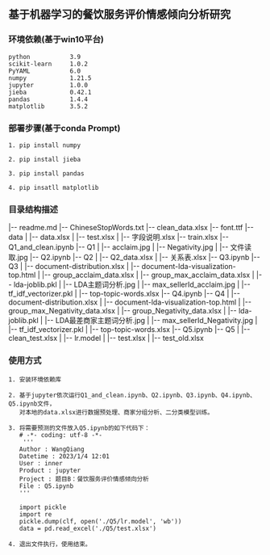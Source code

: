 基于机器学习的餐饮服务评价情感倾向分析研究
---------------------------------------------------------------
### 环境依赖(基于win10平台)

    python           3.9
    scikit-learn     1.0.2
    PyYAML           6.0
    numpy            1.21.5
    jupyter          1.0.0
    jieba            0.42.1
    pandas           1.4.4
    matplotlib       3.5.2

### 部署步骤(基于conda Prompt)

    1. pip install numpy
    
    2. pip install jieba
    
    3. pip install pandas
    
    4. pip insatll matplotlib
    
### 目录结构描述

|-- readme.md
|-- ChineseStopWords.txt
|-- clean_data.xlsx
|-- font.ttf
|-- data
|    |-- data.xlsx
|    |-- test.xlsx
|    |-- 字段说明.xlsx
|-- train.xlsx
|-- Q1_and_clean.ipynb
|-- Q1
|    |-- acclaim.jpg
|    |-- Negativity.jpg
|    |-- 文件读取.jpg
|-- Q2.ipynb
|-- Q2
|    |-- Q2_data.xlsx
|    |-- 关系表.xlsx
|-- Q3.ipynb
|-- Q3
|    |-- document-distribution.xlsx
|    |-- document-lda-visualization-top.html
|    |-- group_acclaim_data.xlsx
|    |-- group_max_acclaim_data.xlsx
|    |-- lda-joblib.pkl
|    |-- LDA主题词分析.jpg
|    |-- max_sellerId_acclaim.jpg
|    |-- tf_idf_vectorizer.pkl
|    |-- top-topic-words.xlsx
|-- Q4.ipynb
|-- Q4
|    |-- document-distribution.xlsx
|    |-- document-lda-visualization-top.html
|    |-- group_max_Negativity_data.xlsx
|    |-- group_Negativity_data.xlsx
|    |-- lda-joblib.pkl
|    |-- LDA最差商家主题词分析.jpg
|    |-- max_sellerId_Negativity.jpg
|    |-- tf_idf_vectorizer.pkl
|    |-- top-topic-words.xlsx
|-- Q5.ipynb
|-- Q5
|    |-- clean_test.xlsx
|    |-- lr.model
|    |-- test.xlsx
|    |-- test_old.xlsx

### 使用方式

    1. 安装环境依赖库
    
    2. 基于jupyter依次运行Q1_and_clean.ipynb、Q2.ipynb、Q3.ipynb、Q4.ipynb、Q5.ipynb文件，
       对本地的data.xlsx进行数据预处理、商家分组分析、二分类模型训练。
    
    3. 将需要预测的文件放入Q5.ipynb的如下代码下：
       # -*- coding: utf-8 -*-
        '''
       Author : WangQiang
       Datetime : 2023/1/4 12:01
       User : inner
       Product : jupyter
       Project : 题目B：餐饮服务评价情感倾向分析
       File : Q5.ipynb
       '''
       
       import pickle
       import re
       pickle.dump(clf, open('./Q5/lr.model', 'wb'))
       data = pd.read_excel('./Q5/test.xlsx')
       
    4. 退出文件执行，使用结束。 
      
      



